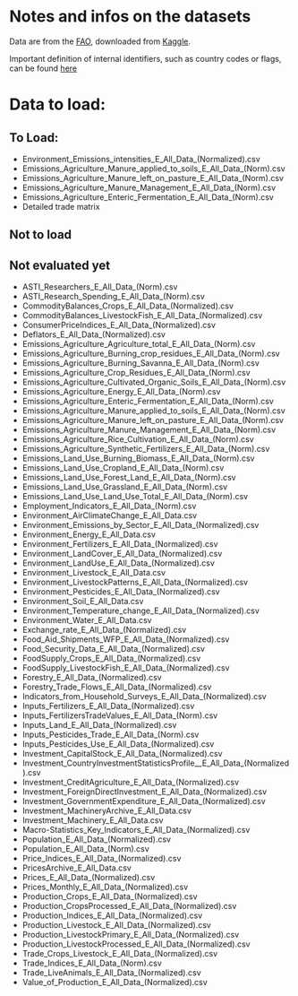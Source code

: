 # Notes and infos on the datasets

Data are from the [FAO](http://www.fao.org/faostat/en/#data/), downloaded from [Kaggle](https://www.kaggle.com/unitednations/global-food-agriculture-statistics).

Important definition of internal identifiers, such as country codes or flags, can be found [here](http://www.fao.org/faostat/en/#definitions)

# Data to load:

## To Load:
- Environment_Emissions_intensities_E_All_Data_(Normalized).csv
- Emissions_Agriculture_Manure_applied_to_soils_E_All_Data_(Norm).csv
- Emissions_Agriculture_Manure_left_on_pasture_E_All_Data_(Norm).csv
- Emissions_Agriculture_Manure_Management_E_All_Data_(Norm).csv
- Emissions_Agriculture_Enteric_Fermentation_E_All_Data_(Norm).csv
- Detailed trade matrix

## Not to load


## Not evaluated yet
- ASTI_Researchers_E_All_Data_(Norm).csv
- ASTI_Research_Spending_E_All_Data_(Norm).csv
- CommodityBalances_Crops_E_All_Data_(Normalized).csv
- CommodityBalances_LivestockFish_E_All_Data_(Normalized).csv
- ConsumerPriceIndices_E_All_Data_(Normalized).csv
- Deflators_E_All_Data_(Normalized).csv
- Emissions_Agriculture_Agriculture_total_E_All_Data_(Norm).csv
- Emissions_Agriculture_Burning_crop_residues_E_All_Data_(Norm).csv
- Emissions_Agriculture_Burning_Savanna_E_All_Data_(Norm).csv
- Emissions_Agriculture_Crop_Residues_E_All_Data_(Norm).csv
- Emissions_Agriculture_Cultivated_Organic_Soils_E_All_Data_(Norm).csv
- Emissions_Agriculture_Energy_E_All_Data_(Norm).csv
- Emissions_Agriculture_Enteric_Fermentation_E_All_Data_(Norm).csv
- Emissions_Agriculture_Manure_applied_to_soils_E_All_Data_(Norm).csv
- Emissions_Agriculture_Manure_left_on_pasture_E_All_Data_(Norm).csv
- Emissions_Agriculture_Manure_Management_E_All_Data_(Norm).csv
- Emissions_Agriculture_Rice_Cultivation_E_All_Data_(Norm).csv
- Emissions_Agriculture_Synthetic_Fertilizers_E_All_Data_(Norm).csv
- Emissions_Land_Use_Burning_Biomass_E_All_Data_(Norm).csv
- Emissions_Land_Use_Cropland_E_All_Data_(Norm).csv
- Emissions_Land_Use_Forest_Land_E_All_Data_(Norm).csv
- Emissions_Land_Use_Grassland_E_All_Data_(Norm).csv
- Emissions_Land_Use_Land_Use_Total_E_All_Data_(Norm).csv
- Employment_Indicators_E_All_Data_(Norm).csv
- Environment_AirClimateChange_E_All_Data.csv
- Environment_Emissions_by_Sector_E_All_Data_(Normalized).csv
- Environment_Energy_E_All_Data.csv
- Environment_Fertilizers_E_All_Data_(Normalized).csv
- Environment_LandCover_E_All_Data_(Normalized).csv
- Environment_LandUse_E_All_Data_(Normalized).csv
- Environment_Livestock_E_All_Data.csv
- Environment_LivestockPatterns_E_All_Data_(Normalized).csv
- Environment_Pesticides_E_All_Data_(Normalized).csv
- Environment_Soil_E_All_Data.csv
- Environment_Temperature_change_E_All_Data_(Normalized).csv
- Environment_Water_E_All_Data.csv
- Exchange_rate_E_All_Data_(Normalized).csv
- Food_Aid_Shipments_WFP_E_All_Data_(Normalized).csv
- Food_Security_Data_E_All_Data_(Normalized).csv
- FoodSupply_Crops_E_All_Data_(Normalized).csv
- FoodSupply_LivestockFish_E_All_Data_(Normalized).csv
- Forestry_E_All_Data_(Normalized).csv
- Forestry_Trade_Flows_E_All_Data_(Normalized).csv
- Indicators_from_Household_Surveys_E_All_Data_(Normalized).csv
- Inputs_Fertilizers_E_All_Data_(Normalized).csv
- Inputs_FertilizersTradeValues_E_All_Data_(Norm).csv
- Inputs_Land_E_All_Data_(Normalized).csv
- Inputs_Pesticides_Trade_E_All_Data_(Norm).csv
- Inputs_Pesticides_Use_E_All_Data_(Normalized).csv
- Investment_CapitalStock_E_All_Data_(Normalized).csv
- Investment_CountryInvestmentStatisticsProfile__E_All_Data_(Normalized).csv
- Investment_CreditAgriculture_E_All_Data_(Normalized).csv
- Investment_ForeignDirectInvestment_E_All_Data_(Normalized).csv
- Investment_GovernmentExpenditure_E_All_Data_(Normalized).csv
- Investment_MachineryArchive_E_All_Data.csv
- Investment_Machinery_E_All_Data.csv
- Macro-Statistics_Key_Indicators_E_All_Data_(Normalized).csv
- Population_E_All_Data_(Normalized).csv
- Population_E_All_Data_(Norm).csv
- Price_Indices_E_All_Data_(Normalized).csv
- PricesArchive_E_All_Data.csv
- Prices_E_All_Data_(Normalized).csv
- Prices_Monthly_E_All_Data_(Normalized).csv
- Production_Crops_E_All_Data_(Normalized).csv
- Production_CropsProcessed_E_All_Data_(Normalized).csv
- Production_Indices_E_All_Data_(Normalized).csv
- Production_Livestock_E_All_Data_(Normalized).csv
- Production_LivestockPrimary_E_All_Data_(Normalized).csv
- Production_LivestockProcessed_E_All_Data_(Normalized).csv
- Trade_Crops_Livestock_E_All_Data_(Normalized).csv
- Trade_Indices_E_All_Data_(Norm).csv
- Trade_LiveAnimals_E_All_Data_(Normalized).csv
- Value_of_Production_E_All_Data_(Normalized).csv